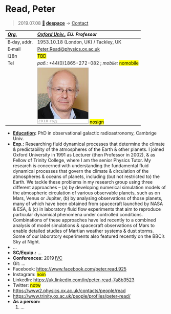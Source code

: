 # Read, Peter
> 2019.07.08 **[🚀](../index/index.md) [despace](index.md)** → [Contact](contact.md)

|*[Org.](contact.md)*|*[Oxford Univ.](oxford_univ.md), EU. Professor*|
|:--|:--|
|B‑day, addr.| 1953.10.18 (London, UK) / Tackley, UK |
|E‑mail| <Peter.Read@physics.ox.ac.uk> |
|i18n| <mark>TBD</mark> |
|Tel|*раб.:* +44(0)1865-272-082 ; *mobile:* <mark>nomobile</mark> |
|| ![](f/contact/r/read_001_photo.jpg) <mark>nosign</mark> |

   - **[Education](edu.md):** PhD in observational galactic radioastronomy, Cambrige Univ.
   - **Exp.:** Researching fluid dynamical processes that determine the climate & predictability of the atmospheres of the Earth & other planets. I joined Oxford University in 1991 as Lecturer (then Professor in 2002), & as Fellow of Trinity College, where I am the senior Physics Tutor. My research is concerned with understanding the fundamental fluid dynamical processes that govern the climate & circulation of the atmospheres & oceans of planets, including (but not restricted to) the Earth. We tackle these problems in my research group using three different approaches – (a) by developing numerical simulation models of the atmospheric circulation of various observable planets, such as on Mars, Venus or Jupiter, (b) by analysing observations of those planets, many of which have been obtained from spacecraft launched by NASA & ESA, & (c) in laboratory fluid flow experiments that aim to reproduce particular dynamical phenomena under controlled conditions. Combinations of these approaches have led recently to a combined analysis of model simulations & spacecraft observations of Mars to enable detailed studies of Martian weather systems & dust storms. Some of our laboratory experiments also featured recently on the BBC’s Sky at Night.
   - …
   - **SC/Equip.:** …
   - **Conferences:** 2019 [IVC](ivc_2019.md)
   - Git: …
   - Facebook: <https://www.facebook.com/peter.read.925>
   - Instagram: <mark>noin</mark>
   - LinkedIn: <https://uk.linkedin.com/in/peter-read-7a8b3523>
   - Twitter: <mark>notw</mark>
   - <https://www2.physics.ox.ac.uk/contacts/people/read>
   - <https://www.trinity.ox.ac.uk/people/profiles/peter-read/>
   - **As a person:**
      1. …
